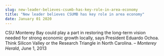 ```yaml
---
slug: new-leader-believes-csumb-has-key-role-in-area-economy
title: "New leader believes CSUMB has key role in area economy"
date: January 01 2020
---
```


<p>CSU Monterey Bay could play a part in restoring the long-term vision needed for strong economic growth locally, says President Eduardo Ochoa. Think Silicon Valley or the Research Triangle in North Carolina. – <em>Monterey Herald</em>, June 1, 2013
</p>
